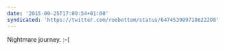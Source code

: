 ```yaml
---
date: '2015-09-25T17:09:54+01:00'
syndicated: 'https://twitter.com/roobottom/status/647453989718622208'
---
```

Nightmare journey. :-(
